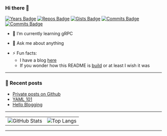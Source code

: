 ### Hi there 👋

[![Years Badge](https://badges.strrl.dev/years/1stDimension)](https://badges.strrl.dev)
[![Repos Badge](https://badges.strrl.dev/repos/1stDimension)](https://badges.strrl.dev)
[![Gists Badge](https://badges.strrl.dev/gists/1stDimension)](https://badges.strrl.dev)
[![Commits Badge](https://badges.strrl.dev/commits/all/1stDimension)](https://badges.strrl.dev)
[![Commits Badge](https://badges.strrl.dev/commits/monthly/1stDimension)](https://badges.strrl.dev)

<!-- - 🔭 I’m currently working ... -->
- 🌱 I’m currently learning gRPC
<!-- - 👯 I’m looking to collaborate on ... -->
<!-- - 🤔 I’m looking for help with ... -->
- 💬 Ask me about anything
<!-- - 📫 How to reach me: ... -->
- ⚡ Fun facts:
  - I have a blog [here](https://1stdimension.github.io/)
  - If you wonder how this README is [build](https://github.com/1stDimension/1stDimension/blob/master/workflow.md) or at least I wish it was

---
### 📕 Recent posts
<!-- BLOG-POST-LIST:START -->
- [Private posts on Github](https://1stdimension.github.io/2020/09/30/private-posts.html)
- [YAML 101](https://1stdimension.github.io/2020/08/30/yaml_101.html)
- [Hello Blogging](https://1stdimension.github.io/2019/08/11/index.html)
<!-- BLOG-POST-LIST:END -->
---

|  |  |
|:---:|:---:|
| ![GitHub Stats](https://github-readme-stats.vercel.app/api?username=1stDimension&count_private=true&show_icons=true&theme=dark) | ![Top Langs](https://github-readme-stats.vercel.app/api/top-langs/?username=1stDimension&count_private=true&show_icons=true&theme=dark&hide=ruby&layout=compact) |

---

<!--
**1stDimension/1stDimension** is a ✨ _special_ ✨ repository because its `README.md` (this file) appears on your GitHub profile.

Here are some ideas to get you started:

- 🔭 I’m currently working on ...
- 🌱 I’m currently learning ...
- 👯 I’m looking to collaborate on ...
- 🤔 I’m looking for help with ...
- 💬 Ask me about ...
- 📫 How to reach me: ...
- 😄 Pronouns: ...
- ⚡ Fun fact: ...
-->

